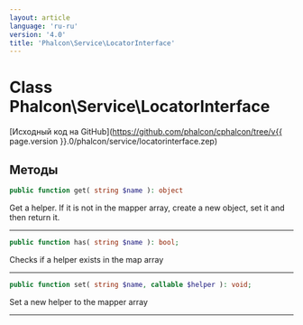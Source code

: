 ```yaml
---
layout: article
language: 'ru-ru'
version: '4.0'
title: 'Phalcon\Service\LocatorInterface'
---
```

# Class **Phalcon\Service\LocatorInterface**

[Исходный код на GitHub](https://github.com/phalcon/cphalcon/tree/v{{ page.version }}.0/phalcon/service/locatorinterface.zep)

## Методы

```php
public function get( string $name ): object
```

Get a helper. If it is not in the mapper array, create a new object, set it and then return it.

* * *

```php
public function has( string $name ): bool;
```

Checks if a helper exists in the map array

* * *

```php
public function set( string $name, callable $helper ): void;
```

Set a new helper to the mapper array

* * *